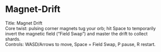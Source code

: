 # Magnet-Drift
Title: Magnet Drift  
Core twist: pulsing corner magnets tug your orb; hit Space to temporarily invert the magnetic field (“Field Swap”) and master the drift to collect shards.  
Controls: WASD/Arrows to move, Space = Field Swap, P pause, R restart.
